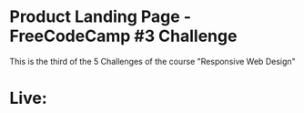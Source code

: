 # Product Landing Page - FreeCodeCamp #3 Challenge
This is the third of the 5 Challenges of the course "Responsive Web Design"

# Live: 
